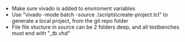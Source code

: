 - Make sure vivado is added to enviroment variables
- Use "vivado -mode batch -source .\scripts\create-project.tcl" to generate a local project, from the git repo folder
- File file stucture in source can be 2 folders deep, and all testbenches must end with "\_tb.vhd"
